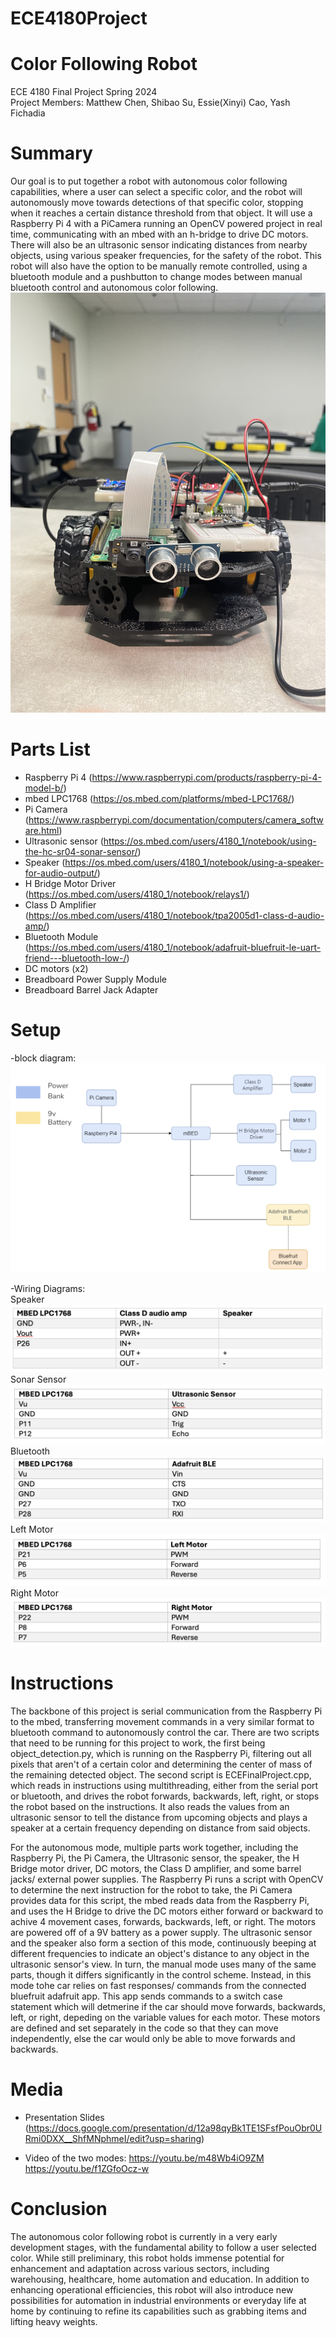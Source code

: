 # ECE4180Project

# Color Following Robot
ECE 4180 Final Project Spring 2024 <br />
Project Members: Matthew Chen, Shibao Su, Essie(Xinyi) Cao, Yash Fichadia

# Summary
Our goal is to put together a robot with autonomous color following capabilities, where a user can select a specific color, and the robot will autonomously move towards detections of that specific color, stopping when it reaches a certain distance threshold from that object. It will use a Raspberry Pi 4 with a PiCamera running an OpenCV powered project in real time, communicating with an mbed with an h-bridge to drive DC motors. There will also be an ultrasonic sensor indicating distances from nearby objects, using various speaker frequencies, for the safety of the robot. This robot will also have the option to be manually remote controlled, using a bluetooth module and a pushbutton to change modes between manual bluetooth control and autonomous color following.
![robot](images/robot.JPG)

# Parts List
- Raspberry Pi 4 (https://www.raspberrypi.com/products/raspberry-pi-4-model-b/)
- mbed LPC1768 (https://os.mbed.com/platforms/mbed-LPC1768/)
- Pi Camera (https://www.raspberrypi.com/documentation/computers/camera_software.html)
- Ultrasonic sensor (https://os.mbed.com/users/4180_1/notebook/using-the-hc-sr04-sonar-sensor/)
- Speaker (https://os.mbed.com/users/4180_1/notebook/using-a-speaker-for-audio-output/)
- H Bridge Motor Driver (https://os.mbed.com/users/4180_1/notebook/relays1/)
- Class D Amplifier (https://os.mbed.com/users/4180_1/notebook/tpa2005d1-class-d-audio-amp/)
- Bluetooth Module (https://os.mbed.com/users/4180_1/notebook/adafruit-bluefruit-le-uart-friend---bluetooth-low-/)
- DC motors (x2)
- Breadboard Power Supply Module
- Breadboard Barrel Jack Adapter

# Setup
-block diagram:
![Block Diagram](images/block_diagram.png)

-Wiring Diagrams:<br />
Speaker
![speaker](images/table_speaker.png)
Sonar Sensor
![sonarSensor](images/ultrasonic_sensor.png)
Bluetooth
![bluetooth](images/Adafruit.png)
Left Motor
![motor1](images/left_motor.png)
Right Motor
![motor2](images/right_motor.png)

# Instructions

The backbone of this project is serial communication from the Raspberry Pi to the mbed, transferring movement commands in a very similar format to bluetooth command to autonomously control the car. There are two scripts that need to be running for this project to work, the first being object_detection.py, which is running on the Raspberry Pi, filtering out all pixels that aren't of a certain color and determining the center of mass of the remaining detected object. The second script is ECEFinalProject.cpp, which reads in instructions using multithreading, either from the serial port or bluetooth, and drives the robot forwards, backwards, left, right, or stops the robot based on the instructions. It also reads the values from an ultrasonic sensor to tell the distance from upcoming objects and plays a speaker at a certain frequency depending on distance from said objects.

For the autonomous mode, multiple parts work together, including the Raspberry Pi, the Pi Camera, the Ultrasonic sensor, the speaker, the H Bridge motor driver, DC motors, the Class D amplifier, and some barrel jacks/ external power supplies. The Raspberry Pi runs a script with OpenCV to determine the next instruction for the robot to take, the Pi Camera provides data for this script, the mbed reads data from the Raspberry Pi, and uses the H Bridge to drive the DC motors either forward or backward to achive 4 movement cases, forwards, backwards, left, or right. The motors are powered off of a 9V battery as a power supply. The ultrasonic sensor and the speaker also form a section of this mode, continuously beeping at different frequencies to indicate an object's distance to any object in the ultrasonic sensor's view. In turn, the manual mode uses many of the same parts, though it differs significantly in the control scheme. Instead, in this mode tohe car relies on fast responses/ commands from the connected bluefruit adafruit app. This app sends commands to a switch case statement which will detmerine if the car should move forwards, backwards, left, or right, depeding on the variable values for each motor. These motors are defined and set separately in the code so that they can move independently, else the car would only be able to move forwards and backwards.

# Media
- Presentation Slides (https://docs.google.com/presentation/d/12a98qyBk1TE1SFsfPouObr0URmi0DXX__ShfMNphmeI/edit?usp=sharing)

- Video of the two modes: 
https://youtu.be/m48Wb4iO9ZM <br />
https://youtu.be/f1ZGfoOcz-w


# Conclusion
The autonomous color following robot is currently in a very early development stages, with the fundamental ability to follow a user selected color. While still preliminary, this robot holds immense potential for enhancement and adaptation across various sectors, including warehousing, healthcare, home automation and education. In addition to enhancing operational efficiencies, this robot will also introduce new possibilities for automation in industrial environments or everyday life at home by continuing to refine its capabilities such as grabbing items and lifting heavy weights.
